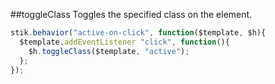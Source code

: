 ##toggleClass
Toggles the specified class on the element.

```javascript
stik.behavior("active-on-click", function($template, $h){
  $template.addEventListener "click", function(){
    $h.toggleClass($template, "active");
  };
});
```
